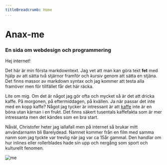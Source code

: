 ```yaml
---
titleBreadcrumb: Home
...
```

Anax-me
=======
### En sida om webdesign och programmering

Hej internet!

Det här är min första markdowntext. Jag vet att man kan göra text **fet** med hjälp av att sätta två stjärnor framför och *kursiv* genom att sätta en stjäna. Det finns massor av markdown syntax och jag kommer att testa alla framöver men för tillfället får det här räcka.

Lite om mig. Om det är något jag gör ofta och mycket så är det att dricka kaffe. På morgonen, på eftermiddagen, på kvällen. Ja när passar det inte med en kopp kaffe? Något jag tycker är intressant är att [kaffe](https://en.wikipedia.org/wiki/Coffee) inte är en böna utan kärnan i en frukt. Det finns säkert tusentals kaffefakta som är mer intressanta men det kändes som en bra start.

Nåväl, Christofer heter jag iallafall men på internet så brukar mitt användarnamn bli Barelydead. Namnet kommer från en film med samma nanm som jag tyckte var trevlig när jag var ca 15år gammal. Den handlar om hur inlines eller rollerblades hade sin upp och nergång som sport och kulturellt fenomen.



![me](img/indexme.jpg)

